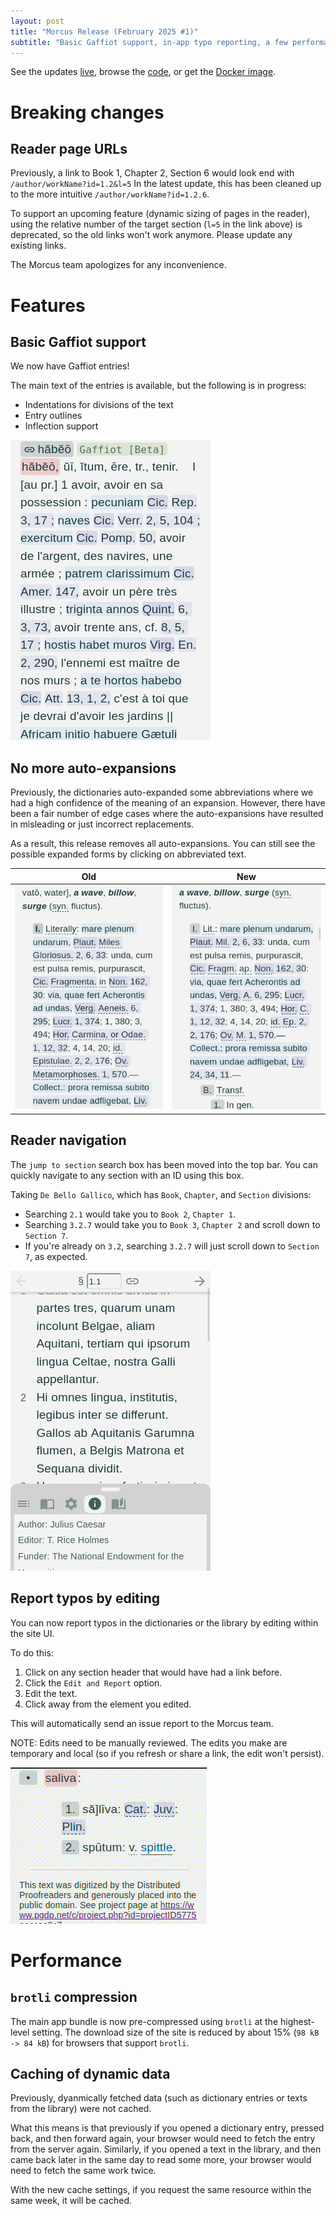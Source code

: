 ```yaml
---
layout: post
title: "Morcus Release (February 2025 #1)"
subtitle: "Basic Gaffiot support, in-app typo reporting, a few performance improvements, and more."
---
```


See the updates [live](https://morcus.net), 
browse the [code](https://github.com/nkprasad12/morcus-net/commit/5d698ef11a694a9f98cf56a62a343bbac18e5299), 
or get the [Docker image](https://github.com/nkprasad12/morcus-net/pkgs/container/morcus/356383154?tag=5d698ef11a694a9f98cf56a62a343bbac18e5299).

# Breaking changes

## Reader page URLs

Previously, a link to Book 1, Chapter 2, Section 6 would look end with `/author/workName?id=1.2&l=5`
In the latest update, this has been cleaned up to the more intuitive `/author/workName?id=1.2.6`.

To support an upcoming feature (dynamic sizing of pages in the reader), using the relative number of
the target section (`l=5` in the link above) is deprecated, so the old links won't work anymore. Please
update any existing links.

The Morcus team apologizes for any inconvenience.

# Features

## Basic Gaffiot support

We now have Gaffiot entries!

The main text of the entries is available, but the following is in progress:

- Indentations for divisions of the text
- Entry outlines
- Inflection support

![Example of a Gaffiot entry](/images/2024-02/gaffiot-beta.png)

## No more auto-expansions

Previously, the dictionaries auto-expanded some abbreviations where we had a high confidence of the meaning of an expansion.
However, there have been a fair number of edge cases where the auto-expansions have resulted in misleading or just incorrect
replacements.

As a result, this release removes all auto-expansions. You can still see the possible expanded forms by clicking on
abbreviated text.

| Old                                                                              | New                                                                                   |
| -------------------------------------------------------------------------------- | ------------------------------------------------------------------------------------- |
| ![Old screenshot with expansions.](/images/2024-02/old-dict-with-expansions.png) | ![New screenshow without expansions](/images/2024-02/new-dict-without-expansions.png) |

## Reader navigation

The `jump to section` search box has been moved into the top bar. You can quickly navigate to any section with an ID using this box.

Taking `De Bello Gallico`, which has `Book`, `Chapter`, and `Section` divisions:

- Searching `2.1` would take you to `Book 2`, `Chapter 1`.
- Searching `3.2.7` would take you to `Book 3`, `Chapter 2` and scroll down to `Section 7`.
- If you're already on `3.2`, searching `3.2.7` will just scroll down to `Section 7`, as expected.

![Screenshot showing the new search box](/images/2024-02/reader-search-box.png)

## Report typos by editing

You can now report typos in the dictionaries or the library by editing within the site UI.

To do this:

1. Click on any section header that would have had a link before.
2. Click the `Edit and Report` option.
3. Edit the text.
4. Click away from the element you edited.

This will automatically send an issue report to the Morcus team.

NOTE: Edits need to be manually reviewed. The edits you make are temporary and local (so if you refresh or share a link, the edit won't persist).

![GIF showing the new workflow](/images/2024-02/edit-typo-workflow.gif)

# Performance

## `brotli` compression

The main app bundle is now pre-compressed using `brotli` at the highest-level setting. The download size of the site is reduced by about 15% (`98 kB -> 84 kB`) for browsers that support `brotli`.

## Caching of dynamic data

Previously, dyanmically fetched data (such as dictionary entries or texts from the library) were not cached.

What this means is that previously if you opened a dictionary entry, pressed back, and then forward again, your browser would need
to fetch the entry from the server again. Similarly, if you opened a text in the library, and then came back later in the same day
to read some more, your browser would need to fetch the same work twice.

With the new cache settings, if you request the same resource within the same week, it will be cached.
